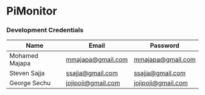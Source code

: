 # PiMonitor

### Development Credentials

| Name          |Email              |Password           |
|---            |---                |---                |
|Mohamed Majapa |mmajapa@gmail.com  |mmajapa@gmail.com  |
|Steven Sajja   |ssajja@gmail.com   |ssajja@gmail.com   |
|George Sechu   |jojipoji@gmail.com |jojipoji@gmail.com |